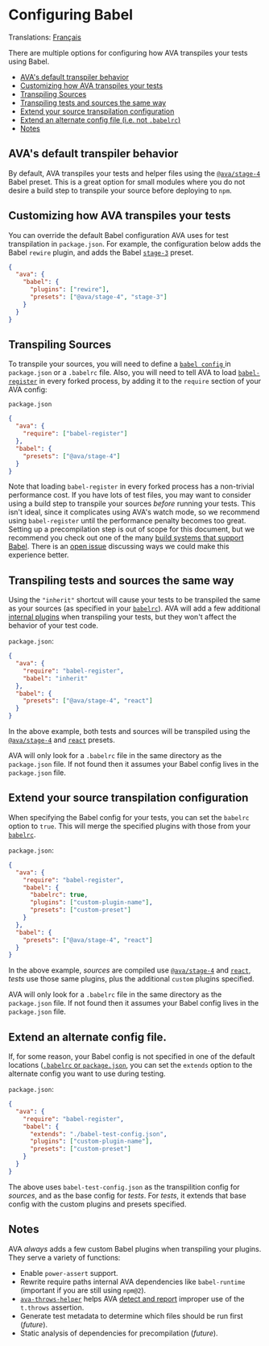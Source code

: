 # Configuring Babel

Translations: [Français](https://github.com/avajs/ava-docs/blob/master/fr_FR/docs/recipes/babelrc.md)

There are multiple options for configuring how AVA transpiles your tests using Babel.

 - [AVA's default transpiler behavior](#avas-default-transpiler-behavior)
 - [Customizing how AVA transpiles your tests](#customizing-how-ava-transpiles-your-tests)
 - [Transpiling Sources](#transpiling-sources)
 - [Transpiling tests and sources the same way](#transpiling-tests-and-sources-the-same-way)
 - [Extend your source transpilation configuration](#extend-your-source-transpilation-configuration)
 - [Extend an alternate config file (i.e. not `.babelrc`)](#extend-an-alternate-config-file)
 - [Notes](#notes)

## AVA's default transpiler behavior

By default, AVA transpiles your tests and helper files using the [`@ava/stage-4`](https://github.com/avajs/babel-preset-stage-4) Babel preset. This is a great option for small modules where you do not desire a build step to transpile your source before deploying to `npm`.

## Customizing how AVA transpiles your tests

You can override the default Babel configuration AVA uses for test transpilation in `package.json`. For example, the configuration below adds the Babel `rewire` plugin, and adds the Babel [`stage-3`](http://babeljs.io/docs/plugins/preset-stage-3/) preset.

```json
{
  "ava": {
    "babel": {
      "plugins": ["rewire"],
      "presets": ["@ava/stage-4", "stage-3"]
    }
  }
}
```

## Transpiling Sources

To transpile your sources, you will need to define a [`babel config` ](http://babeljs.io/docs/usage/babelrc/) in `package.json` or a `.babelrc` file. Also, you will need to tell AVA to load [`babel-register`](http://babeljs.io/docs/usage/require/) in every forked process, by adding it to the `require` section of your AVA config:

`package.json`

```json
{
  "ava": {
    "require": ["babel-register"]
  },
  "babel": {
    "presets": ["@ava/stage-4"]
  }
}
```

Note that loading `babel-register` in every forked process has a non-trivial performance cost. If you have lots of test files, you may want to consider using a build step to transpile your sources *before* running your tests. This isn't ideal, since it complicates using AVA's watch mode, so we recommend using `babel-register` until the performance penalty becomes too great. Setting up a precompilation step is out of scope for this document, but we recommend you check out one of the many [build systems that support Babel](http://babeljs.io/docs/setup/). There is an [open issue](https://github.com/avajs/ava/issues/577) discussing ways we could make this experience better.

## Transpiling tests and sources the same way

Using the `"inherit"` shortcut will cause your tests to be transpiled the same as your sources (as specified in your [`babelrc`](http://babeljs.io/docs/usage/babelrc/)). AVA will add a few additional [internal plugins](#notes) when transpiling your tests, but they won't affect the behavior of your test code.

`package.json`:

```json
{
  "ava": {
    "require": "babel-register",
    "babel": "inherit"
  },
  "babel": {
    "presets": ["@ava/stage-4", "react"]
  }
}
```

In the above example, both tests and sources will be transpiled using the [`@ava/stage-4`](https://github.com/avajs/babel-preset-stage-4) and [`react`](http://babeljs.io/docs/plugins/preset-react/) presets.

AVA will only look for a `.babelrc` file in the same directory as the `package.json` file. If not found then it assumes your Babel config lives in the `package.json` file.

## Extend your source transpilation configuration

When specifying the Babel config for your tests, you can set the `babelrc` option to `true`. This will merge the specified plugins with those from your [`babelrc`](http://babeljs.io/docs/usage/babelrc/).

`package.json`:

```json
{
  "ava": {
    "require": "babel-register",
    "babel": {
      "babelrc": true,
      "plugins": ["custom-plugin-name"],
      "presets": ["custom-preset"]
    }
  },
  "babel": {
    "presets": ["@ava/stage-4", "react"]
  }
}
```

In the above example, *sources* are compiled use [`@ava/stage-4`](https://github.com/avajs/babel-preset-stage-4) and [`react`](http://babeljs.io/docs/plugins/preset-react/), *tests* use those same plugins, plus the additional `custom` plugins specified.

AVA will only look for a `.babelrc` file in the same directory as the `package.json` file. If not found then it assumes your Babel config lives in the `package.json` file.

## Extend an alternate config file.


If, for some reason, your Babel config is not specified in one of the default locations ([`.babelrc` or `package.json`](http://babeljs.io/docs/usage/babelrc/), you can set the `extends` option to the alternate config you want to use during testing.

`package.json`:

```json
{
  "ava": {
    "require": "babel-register",
    "babel": {
      "extends": "./babel-test-config.json",
      "plugins": ["custom-plugin-name"],
      "presets": ["custom-preset"]
    }
  }
}
```

The above uses `babel-test-config.json` as the transpilition config for *sources*, and as the base config for *tests*. For *tests*, it extends that base config with the custom plugins and presets specified.

## Notes

AVA *always* adds a few custom Babel plugins when transpiling your plugins. They serve a variety of functions:

 * Enable `power-assert` support.
 * Rewrite require paths internal AVA dependencies like `babel-runtime` (important if you are still using `npm@2`).
 * [`ava-throws-helper`](https://github.com/avajs/babel-plugin-ava-throws-helper) helps AVA [detect and report](https://github.com/avajs/ava/pull/742) improper use of the `t.throws` assertion.
 * Generate test metadata to determine which files should be run first (*future*).
 * Static analysis of dependencies for precompilation (*future*).

